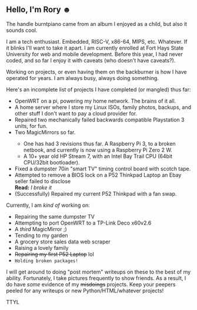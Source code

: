 ## Hello, I'm Rory ☻
The handle burntpiano came from an album I enjoyed as a child, but also it sounds cool.

I am a tech enthusiast. Embedded, RISC-V, x86-64, MIPS, etc. Whatever. If it blinks I'll want to take it apart. I am currently  enrolled at Fort Hays State University for web and mobile development. Before this year, I had never coded, and so far I enjoy it with caveats (who doesn't have caveats?).

Working on projects, or even having them on the backburner is how I have operated for years. I am always busy, always doing something.

Here's an incomplete list of projects I have completed (or mangled) thus far:
<ul>
  <li>OpenWRT on a pi, powering my home network. The brains of it all.</li>
  <li>A home server where I store my Linux ISOs, family photos, backups, and other stuff I don't want to pay a cloud provider for.</li>
  <li>Repaired two mechanically failed backwards compatible Playstation 3 units, for fun.</li>
  <li>Two MagicMirrors so far.</li>
    <ul>
      <li>One has had 3 revisions thus far. A Raspberry Pi 3, to a broken netbook, and currently is now using a Raspberry Pi Zero 2 W.</li>
      <li>A 10+ year old HP Stream 7, with an Intel Bay Trail CPU (64bit CPU/32bit bootloader).</li>
    </ul>
  <li>Fixed a dumpster 70in "smart TV" timing control board with scotch tape.</li>
  <li>Attempted to remove a BIOS lock on a P52 Thinkpad Laptop an Ebay seller failed to disclose <br /><strong>Read:</strong> <em>I broke it</em></li>
  <li>(Successfully) Repaired my current P52 Thinkpad with a fan swap.</li>
</ul>

Currently, I am *kind of* working on:
<ul>
  <li>Repairing the same dumpster TV</li>
  <li>Attempting to port OpenWRT to a TP-Link Deco x60v2.6</li>
  <li>A <em>third</em> MagicMirror ;)</li>
  <li>Tending to my garden</li>
  <li>A grocery store sales data web scraper</li>
  <li>Raising a lovely family</li>
  <li><s>Repairing my first P52 Laptop</s> lol</li>
  <li><code>Holding broken packages!</code></li>
</ul>

I will get around to doing "post mortem" writeups on these to the best of my ability. Fortunately, I take pictures frequently to show friends. As a result, I do have *some* evidence of my ~~misdoings~~ projects. Keep your peepers peeled for any writeups or new Python/HTML/whatever projects!

TTYL 
